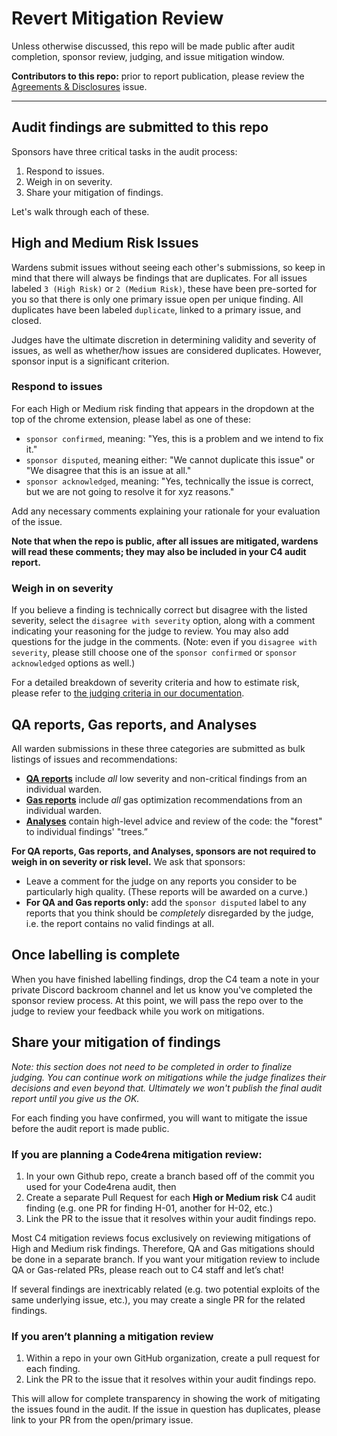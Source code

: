 # Revert Mitigation Review

Unless otherwise discussed, this repo will be made public after audit completion, sponsor review, judging, and issue mitigation window.

**Contributors to this repo:** prior to report publication, please review the [Agreements & Disclosures](https://github.com/code-423n4/2024-04-revert-mitigation-findings/issues/1) issue.

---

## Audit findings are submitted to this repo

Sponsors have three critical tasks in the audit process:

1. Respond to issues.
2. Weigh in on severity.
3. Share your mitigation of findings.

Let's walk through each of these.

## High and Medium Risk Issues

Wardens submit issues without seeing each other's submissions, so keep in mind that there will always be findings that are duplicates. For all issues labeled `3 (High Risk)` or `2 (Medium Risk)`, these have been pre-sorted for you so that there is only one primary issue open per unique finding. All duplicates have been labeled `duplicate`, linked to a primary issue, and closed.

Judges have the ultimate discretion in determining validity and severity of issues, as well as whether/how issues are considered duplicates. However, sponsor input is a significant criterion.

### Respond to issues

For each High or Medium risk finding that appears in the dropdown at the top of the chrome extension, please label as one of these:

- `sponsor confirmed`, meaning: "Yes, this is a problem and we intend to fix it."
- `sponsor disputed`, meaning either: "We cannot duplicate this issue" or "We disagree that this is an issue at all."
- `sponsor acknowledged`, meaning: "Yes, technically the issue is correct, but we are not going to resolve it for xyz reasons."

Add any necessary comments explaining your rationale for your evaluation of the issue. 

**Note that when the repo is public, after all issues are mitigated, wardens will read these comments; they may also be included in your C4 audit report.**

### Weigh in on severity 

If you believe a finding is technically correct but disagree with the listed severity, select the `disagree with severity` option, along with a comment indicating your reasoning for the judge to review. You may also add questions for the judge in the comments. (Note: even if you `disagree with severity`, please still choose one of the `sponsor confirmed` or `sponsor acknowledged` options as well.)

For a detailed breakdown of severity criteria and how to estimate risk, please refer to [the judging criteria in our documentation](https://docs.code4rena.com/roles/wardens/judging-criteria#estimating-risk-tl-dr).

## QA reports, Gas reports, and Analyses

All warden submissions in these three categories are submitted as bulk listings of issues and recommendations:

- **[QA reports](https://docs.code4rena.com/awarding/judging-criteria#qa-reports-low-non-critical)** include *all* low severity and non-critical findings from an individual warden.
- **[Gas reports](https://docs.code4rena.com/awarding/judging-criteria#gas-reports)** include *all* gas optimization recommendations from an individual warden.
- **[Analyses](https://docs.code4rena.com/roles/sponsors#analysis-pool)** contain high-level advice and review of the code: the "forest" to individual findings' "trees.”

**For QA reports, Gas reports, and Analyses, sponsors are not required to weigh in on severity or risk level.** We ask that sponsors: 

- Leave a comment for the judge on any reports you consider to be particularly high quality. (These reports will be awarded on a curve.)
- **For QA and Gas reports only:** add the `sponsor disputed` label to any reports that you think should be *completely* disregarded by the judge, i.e. the report contains no valid findings at all.

## Once labelling is complete

When you have finished labelling findings, drop the C4 team a note in your private Discord backroom channel and let us know you've completed the sponsor review process. At this point, we will pass the repo over to the judge to review your feedback while you work on mitigations.  

## Share your mitigation of findings

*Note: this section does not need to be completed in order to finalize judging. You can continue work on mitigations while the judge finalizes their decisions and even beyond that. Ultimately we won't publish the final audit report until you give us the OK.*

For each finding you have confirmed, you will want to mitigate the issue before the audit report is made public.

### If you are planning a Code4rena mitigation review:
1. In your own Github repo, create a branch based off of the commit you used for your Code4rena audit, then
2. Create a separate Pull Request for each **High or Medium risk** C4 audit finding (e.g. one PR for finding H-01, another for H-02, etc.)
3. Link the PR to the issue that it resolves within your audit findings repo.

Most C4 mitigation reviews focus exclusively on reviewing mitigations of High and Medium risk findings. Therefore, QA and Gas mitigations should be done in a separate branch. If you want your mitigation review to include QA or Gas-related PRs, please reach out to C4 staff and let’s chat!

If several findings are inextricably related (e.g. two potential exploits of the same underlying issue, etc.), you may create a single PR for the related findings.

### If you aren’t planning a mitigation review

1. Within a repo in your own GitHub organization, create a pull request for each finding.
2. Link the PR to the issue that it resolves within your audit findings repo.

This will allow for complete transparency in showing the work of mitigating the issues found in the audit. If the issue in question has duplicates, please link to your PR from the open/primary issue.
